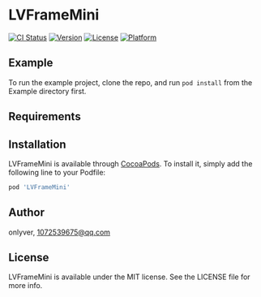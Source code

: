 # LVFrameMini

[![CI Status](https://img.shields.io/travis/onlyver/LVFrameMini.svg?style=flat)](https://travis-ci.org/onlyver/LVFrameMini)
[![Version](https://img.shields.io/cocoapods/v/LVFrameMini.svg?style=flat)](https://cocoapods.org/pods/LVFrameMini)
[![License](https://img.shields.io/cocoapods/l/LVFrameMini.svg?style=flat)](https://cocoapods.org/pods/LVFrameMini)
[![Platform](https://img.shields.io/cocoapods/p/LVFrameMini.svg?style=flat)](https://cocoapods.org/pods/LVFrameMini)

## Example

To run the example project, clone the repo, and run `pod install` from the Example directory first.

## Requirements

## Installation

LVFrameMini is available through [CocoaPods](https://cocoapods.org). To install
it, simply add the following line to your Podfile:

```ruby
pod 'LVFrameMini'
```

## Author

onlyver, 1072539675@qq.com

## License

LVFrameMini is available under the MIT license. See the LICENSE file for more info.
